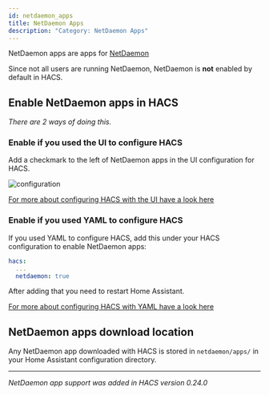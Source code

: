 ```yaml
---
id: netdaemon_apps
title: NetDaemon Apps
description: "Category: NetDaemon Apps"
---
```


NetDaemon apps are apps for [NetDaemon](https://helto4real.github.io/netdaemon/)

Since not all users are running NetDaemon, NetDaemon is **not** enabled by default in HACS.

## Enable NetDaemon apps in HACS

_There are 2 ways of doing this._

### Enable if you used the UI to configure HACS

Add a checkmark to the left of NetDaemon apps in the UI configuration for HACS.

![configuration](/img/conf4.png)

[For more about configuring HACS with the UI have a look here](configuration/basic.md)

### Enable if you used YAML to configure HACS

If you used YAML to configure HACS, add this under your HACS configuration to enable NetDaemon apps:

```yaml
hacs:
  ...
  netdaemon: true
```

After adding that you need to restart Home Assistant.

[For more about configuring HACS with YAML have a look here](configuration/legacy.md)


## NetDaemon apps download location

Any NetDaemon app downloaded with HACS is stored in `netdaemon/apps/` in your Home Assistant configuration directory.

***
_NetDaemon app support was added in HACS version 0.24.0_